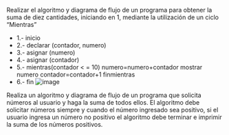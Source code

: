 Realizar el algoritmo y diagrama de flujo de un programa para obtener la suma de diez cantidades, iniciando en 1, mediante la utilización de un ciclo “Mientras”
* 1.- inicio
* 2.- declarar (contador, numero)
* 3.- asignar (numero)
* 4.- asignar (contador)
* 5.- mientras(contador < = 10)
      numero=numero+contador
      mostrar numero
      contador=contador+1
      finmientras
* 6.- fin
![image](https://user-images.githubusercontent.com/101213020/159783803-fcea758a-f87e-4cd9-b57e-d9d6b2c05f4a.png)


Realiza un algoritmo y diagrama de flujo de un programa que solicita números al usuario y haga la suma de todos ellos. El algoritmo debe solicitar números siempre y cuando el número ingresado sea positivo, si el usuario ingresa un número no positivo el algoritmo debe terminar e imprimir la suma de los números positivos.

